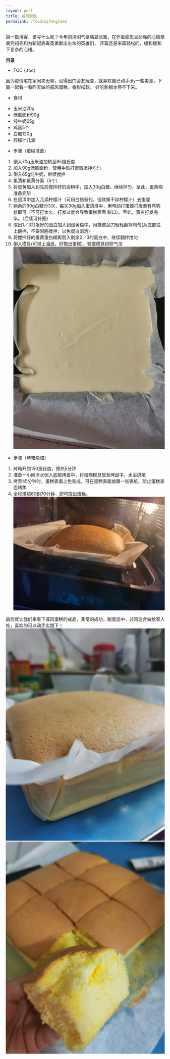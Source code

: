 ```yaml
---
layout: post
title: 戚风蛋糕
permalink: /food/qifengCake
---
```


第一篇博客，该写什么呢？今年的清明气氛略显沉重，在怀着感恩且悲痛的心情祭奠完祖先和为新冠病毒英勇献出生命的英雄们，
开篇还是来篇轻松的，缓和缓和下复杂的心绪。

**目录**

* TOC
{:toc}

因为疫情宅在家闲来无聊，没得出门会友玩耍，就喜欢自己动手diy一些美食，下面一起看一看昨天做的戚风蛋糕，香甜松软，
好吃到根本停不下来。

* 食材
- 玉米油70g
- 低筋面粉90g
- 纯牛奶65g
- 鸡蛋5个
- 白糖120g
- 柠檬汁几滴

* 步骤（蛋糊准备）
1. 倒入70g玉米油加热至85摄氏度
2. 加入90g低筋面粉，使用手动打蛋器搅拌均匀
3. 倒入65g纯牛奶，继续搅拌
4. 蛋清和蛋黄分离（5个）
5. 将蛋黄加入到先前搅拌好的面粉中，加入30g白糖，继续拌匀，至此，蛋黄糊准备完毕
6. 在蛋清中加入几滴柠檬汁（可用白醋替代，但效果不如柠檬汁）去蛋腥
7. 剩余的90g白糖分3次，每次30g加入蛋清液中，用电动打蛋器打发至有弯钩状即可（不可打太久，打发过度会导致蛋糕表面
裂口）。至此，蛋白打发完毕。（后续可补图）
8. 取出1／3打发好的蛋白加入到蛋黄糊中，用橡皮刮刀轻轻翻拌均匀(从底部往上翻拌，不要划圈搅拌，以免蛋白消泡)
9. 将搅拌好的蛋黄蛋白糊再倒入剩余2／3的蛋白中，继续翻拌搅匀
10. 倒入模具(可铺上油纸，好取出蛋糕)，轻震模具排除气泡
![戚风蛋糕蛋糊](/images/posts/life/food/qifeng_cake_ready.jpeg "戚风蛋糕蛋糊")

* 步骤（烤箱烘焙）
1. 烤箱开到150摄氏度，预热5分钟
2. 准备一小碗冷水倒入底部烤盘中，将蛋糊模具放至烤盘中，水浴烘焙
3. 烤至45分钟时，蛋糕表面上色完成，可在蛋糕表面放置一张锡纸，防止蛋糕表面烤焦
4. 全程烘焙60到70分钟，即可取出蛋糕。
![戚风蛋糕烘焙](/images/posts/life/food/qifeng_cake_baking.jpeg "戚风蛋糕烘焙")

最后就让我们来看下戚风蛋糕的成品，非常的成功，甜度适中，非常适合做给家人吃，喜欢的可以动手实践下！
![戚风蛋糕成品1](/images/posts/life/food/qifeng_cake_completed1.jpeg "戚风蛋糕成品1")
![戚风蛋糕成品2](/images/posts/life/food/qifeng_cake_completed2.jpeg "戚风蛋糕成品2")
